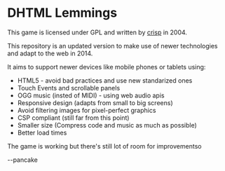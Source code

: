 # DHTML Lemmings

This game is licensed under GPL and written by
[crisp](mailto:freesoftware@xs4all.nl) in 2004.

This repository is an updated version to make use of newer technologies and
adapt to the web in 2014.

It aims to support newer devices like mobile phones or tablets using:

-   HTML5 - avoid bad practices and use new standarized ones
-   Touch Events and scrollable panels
-   OGG music (insted of MIDI) - using web audio apis
-   Responsive design (adapts from small to big screens)
-   Avoid filtering images for pixel-perfect graphics
-   CSP compliant (still far from this point)
-   Smaller size (Compress code and music as much as possible)
-   Better load times

The game is working but there's still lot of room for improvementso

--pancake
